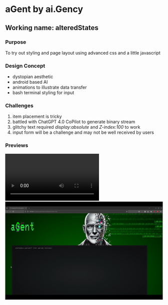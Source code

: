 # aGent by ai.Gency
## Working name: alteredStates
### Purpose
To try out styling and page layout using advanced css and a little javascript
### Design Concept
- dystopian aesthetic
- android based AI
- animations to illustrate data transfer
- bash terminal styling for input
### Challenges
1. item placement is tricky
2. battled with ChatGPT 4.0 CoPilot to generate binary stream
3. glitchy text required *display:absolute* and *Z-index:100* to work
4. input form will be a challenge and may not be well received by users
### Previews
<video controls src="alterStatesConcept.mp4" title="Title"></video>
![alteredStates](images/alterStatesConcept.png)
